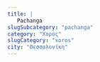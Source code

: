 ```yaml
---
title: |
   Pachanga
slugSubcategory: "pachanga"
category: "Χορός"
slugCategory: "xoros"
city: "Θεσσαλονίκη"
---
```


